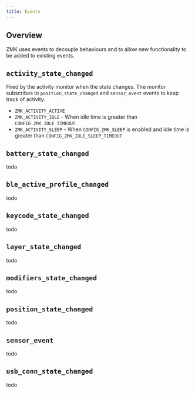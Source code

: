 ```yaml
---
title: Events
---
```

## Overview
ZMK uses events to decouple behaviours and to allow new functionality to be added to existing events.

## `activity_state_changed`
Fired by the activity monitor when the state changes. The monitor subscribes to `position_state_changed` and `sensor_event` events to keep track of activity.

* `ZMK_ACTIVITY_ACTIVE` 
* `ZMK_ACTIVITY_IDLE` - When idle time is greater than `CONFIG_ZMK_IDLE_TIMEOUT `
* `ZMK_ACTIVITY_SLEEP` - When `CONFIG_ZMK_SLEEP` is enabled and idle time is greater than `CONFIG_ZMK_IDLE_SLEEP_TIMEOUT`

## `battery_state_changed`
todo

## `ble_active_profile_changed`
todo

## `keycode_state_changed`
todo

## `layer_state_changed`
todo

## `modifiers_state_changed`
todo

## `position_state_changed`
todo

## `sensor_event`
todo

## `usb_conn_state_changed`
todo

